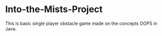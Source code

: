 # Into-the-Mists-Project
This is basic single player obstacle game made on the concepts OOPS in Java.
